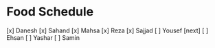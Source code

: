 # Food Schedule

[x] Danesh
[x] Sahand
[x] Mahsa
[x] Reza
[x] Sajjad
[ ] Yousef [next]
[ ] Ehsan
[ ] Yashar
[ ] Samin
